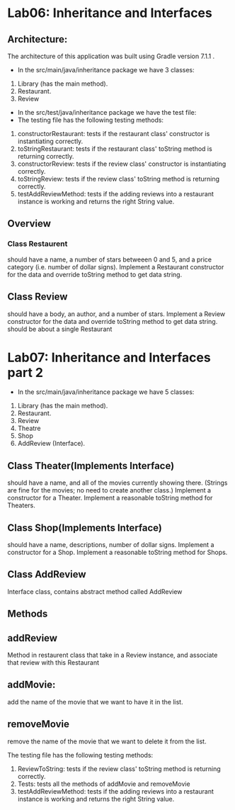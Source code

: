 # Lab06: Inheritance and Interfaces
## Architecture:
The architecture of this application was built using Gradle version 7.1.1 .

* In the src/main/java/inheritance package we have 3 classes:
1. Library (has the main method).
2. Restaurant.
3. Review
* In the src/test/java/inheritance package we have the test file:
* The testing file has the following testing methods:

1. constructorRestaurant: tests if the restaurant class' constructor is instantiating correctly.
2. toStringRestaurant: tests if the restaurant class' toString method is returning correctly.
3. constructorReview: tests if the review class' constructor is instantiating correctly.
4. toStringReview: tests if the review class' toString method is returning correctly.
5. testAddReviewMethod: tests if the adding reviews into a restaurant instance is working and returns the right String value.
## Overview 
### Class Restaurent
should have a name, a number of stars betweeen 0 and 5, and a price category (i.e. number of dollar signs).
Implement a Restaurant constructor for the data and override toString method to get data string.
## Class Review
should have a body, an author, and a number of stars.
Implement a Review constructor for the data and override toString method to get data string.
should be about a single Restaurant

# Lab07: Inheritance and Interfaces part 2

* In the src/main/java/inheritance package we have 5 classes:
1. Library (has the main method).
2. Restaurant.
3. Review
4. Theatre 
5. Shop
6. AddReview (Interface).

## Class Theater(Implements Interface)
should have a name, and all of the movies currently showing there. (Strings are fine for the movies; no need to create another class.)
Implement a constructor for a Theater.
Implement a reasonable toString method for Theaters.
## Class Shop(Implements Interface)
should have a name, descriptions, number of dollar signs.
Implement a constructor for a Shop.
Implement a reasonable toString method for Shops.
## Class AddReview
Interface class, contains abstract method called AddReview
## Methods
## addReview
Method in restaurent class that take in a Review instance, and associate that review with this Restaurant
## addMovie:
add the name of the movie that we want to have it in the list.
## removeMovie
remove the name of the movie that we want to delete it from the list.

The testing file has the following testing methods:
1. ReviewToString: tests if the review class' toString method is returning correctly.
2. Tests: tests all the methods of addMovie and removeMovie
5. testAddReviewMethod: tests if the adding reviews into a restaurant instance is working and returns the right String value.